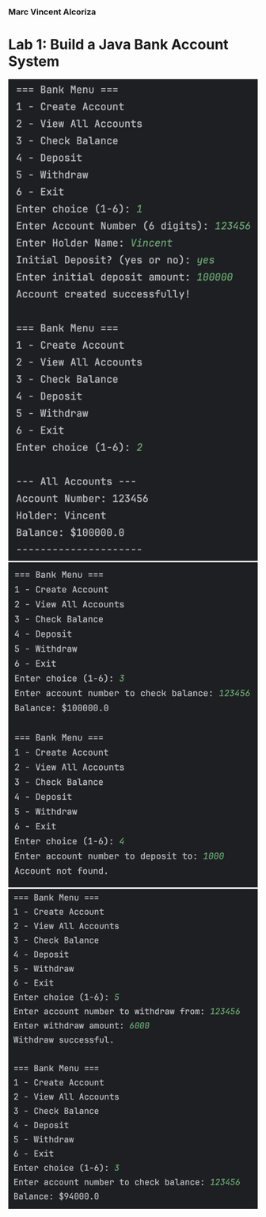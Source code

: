 ### Marc Vincent Alcoriza

# Lab 1: Build a Java Bank Account System

![img.png](img.png)
![img_1.png](img_1.png)
![img_2.png](img_2.png)